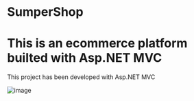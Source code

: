# SumperShop
<h1>This is an ecommerce platform builted with Asp.NET MVC</h1>

This project has been developed with Asp.NET MVC

![image](https://user-images.githubusercontent.com/34490218/146568776-53c6f906-7915-47df-bf8c-ce1c9a06aeac.png)
